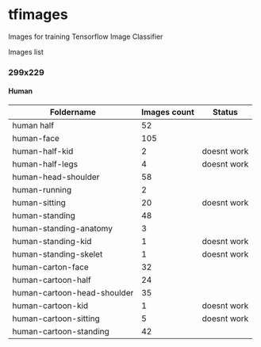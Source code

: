 # tfimages
Images for training Tensorflow Image Classifier

Images list

### 299x229

#### Human

| Foldername  | Images count | Status |
| ------------- | ------------- | ---- |
| human half                                               | 52   |             |
| human-face                                               | 105  |             |
| human-half-kid                                           | 2    | doesnt work |
| human-half-legs                                          | 4    | doesnt work |
| human-head-shoulder                                      | 58   |             |
| human-running                                            | 2    |             |
| human-sitting                                            | 20   | doesnt work |
| human-standing                                           | 48   |             |
| human-standing-anatomy                                   | 3    |             |
| human-standing-kid                                       | 1    | doesnt work |
| human-standing-skelet                                    | 1    | doesnt work |
| human-carton-face                                        |  32  |             |
| human-cartoon-half                                       |  24  |             |
| human-cartoon-head-shoulder                              |  35  |             |
| human-cartoon-kid                                        |  1   | doesnt work |
| human-cartoon-sitting                                    |  5   | doesnt work |
| human-cartoon-standing                                   |  42  |             |
